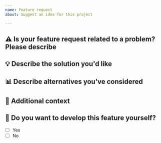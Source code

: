 ```yaml
---
name: Feature request
about: Suggest an idea for this project

---
```


## :warning: Is your feature request related to a problem? Please describe
<!-- A clear and concise description of what the problem is. Ex. I'm always frustrated when [...] -->

## :bulb: Describe the solution you'd like
<!-- A clear and concise description of what you want to happen. -->

## :bar_chart: Describe alternatives you've considered
<!-- A clear and concise description of any alternative solutions or features you've considered. -->

## :page_facing_up: Additional context
<!-- Add any other context or screenshots about the feature request here. -->

## :raising_hand: Do you want to develop this feature yourself?
<!-- Put an `x` symbol into braces of desired choise. -->
- [ ] Yes
- [ ] No
